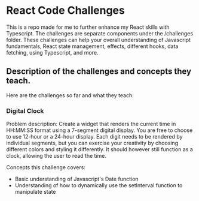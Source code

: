 # React Code Challenges

This is a repo made for me to further enhance my React skills with Typescript. The challenges are separate components under the /challenges folder. 
These challenges can help your overall understanding of Javascript fundamentals, React state management, effects, different hooks, data fetching, 
using Typescript, and more.

## Description of the challenges and concepts they teach.

Here are the challenges so far and what they teach:


### Digital Clock
Problem description: 
Create a widget that renders the current time in HH:MM:SS format using a 7-segment digital display. You are free to choose to use 12-hour or a 24-hour display.
Each digit needs to be rendered by individual segments, but you can exercise your creativity by choosing different colors and styling it differently. It should however still function as a clock, allowing the user to read the time.

Concepts this challenge covers: 
- Basic understanding of Javascript's Date function
- Understanding of how to dynamically use the setInterval function to manipulate state


